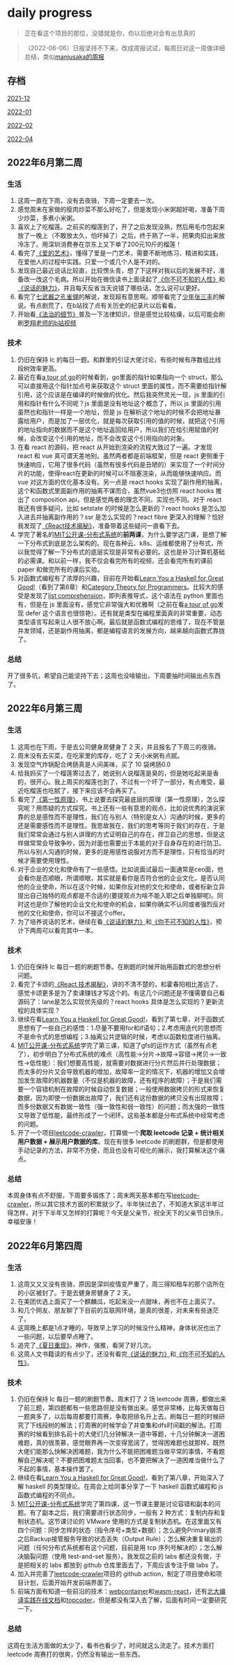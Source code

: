 # daily progress

> 正在看这个项目的那位，没错就是你，你以后绝对会有出息真的

> （2022-06-06）日报坚持不下来，改成周报试试，每周日对这一周做详细总结，类似[manjusaka的周报](https://www.manjusaka.blog/weekly/2022-06-week1.html)

## 存档

[2021-12](./2021-12.md)

[2022-01](./2022-01.md)

[2022-02](./2022-02.md)

[2022-04](./2022-04.md)

## 2022年6月第二周

### 生活

1. 这周一直在下雨，没有去夜骑，下周一定要去一次。
2. 感觉周末在家做的瘦肉炒菜不那么好吃了，但是发现小米粥超好喝，准备下周少炒菜，多煮小米粥。
3. 喜欢上了吃榴莲。之前买的榴莲到了，开了之后发现没熟，然后用毛巾包起来放了一晚上（不敢放太久，怕坏掉了）之后，终于熟了一半，把果肉扣出来放冷冻了。用深圳消费券在京东上又下单了200元10斤的榴莲！
4. 看完了[《爱的艺术》](https://book.douban.com/subject/3026879/)，懂得了爱是一门艺术，需要不断地练习、精进和实践，在爱他人的过程中实践。只爱一个或几个人是不对的。
5. 发现自己最近说话比较直，比较愣头青，想了下这样对我以后的发展不好，准备改一改这个毛病。所以开始在微信读书上面读起了[《你不可不知的人性》](https://book.douban.com/subject/25843222/)和[《说话的魅力》](https://book.douban.com/subject/3988256/)，并且每天反省当天说错了哪些话，怎么说可以更好。
6. 看完了[七武器之孔雀翎](https://space.bilibili.com/1545141866/channel/collectiondetail?sid=91989)的解说，发现超有意思啊。顺带看完了[少年张三丰](https://space.bilibili.com/1545141866/channel/collectiondetail?sid=170519)的解说。有点剧荒了，在b站找了点有关历史的纪录片以后看看。
7. 开始看[《法治的细节》](https://book.douban.com/subject/35635639/)普及一下法律知识，但是感觉比较枯燥，以后可能会刷刷[罗翔老师的b站视频](https://space.bilibili.com/517327498?spm_id_from=333.337.0.0)

### 技术

1. 仍旧在保持 lc 的每日一题。和群里的引证大佬讨论，有些时候有序数组比线段树效率更高。
2. 最近在看[a tour of go](https://go.dev/tour/moretypes/4)的时候看到，go里面的指针如果指向一个 struct，那么可以直接用这个指针加点号来获取这个 struct 里面的属性，而不需要给指针解引用，这个应该是在编译的时候做的优化。然后我突然灵光一现，js 里面的引用和指针有什么不同呢？js 里面是没有地址这个概念了，所以 js 里面的引用虽然也和指针一样是一个地址，但是 js 在解析这个地址的时候不会把地址暴露给用户，而是加了一层优化，就是每次获取引用的值的时候，就把这个引用的地址指向的数据而不是这个地址返回给用户，所以我们在给引用赋值的时候，会改变这个引用的地址，而不会改变这个引用指向的对象。
3. 在看 react 的源码，把 react 从开始到渲染的流程大致过了一遍。才发现 react 和 vue 真可谓天差地别。虽然两者都是前端框架，但是 react 更侧重于快速响应，它用了很多代码（虽然有很多代码是丑陋的）来实现了一个时间分片的功能，使得react在更新的时候可以不阻塞渲染，从而能够快速响应。而 vue 对这方面的优化基本没有。另一点是 react hooks 实现了副作用的抽离，这个和函数式里面副作用的抽离不谋而合，虽然vue3也仿照 react hooks 推出了 composition api，但是感觉两者的理念不同，实现也不同。对于 react 我还有很多疑问，比如 setstate 的时候是怎么更新的？react hooks 是怎么加入进去并抽离副作用的？ssr 是怎么实现的？react fibre 更深入的理解？恰好我发现了[《React技术揭秘》](https://react.iamkasong.com/preparation/idea.html)，准备带着这些疑问一直看下去。
4. 学完了著名的[MIT公开课-分布式系统](https://www.bilibili.com/video/BV1qk4y197bB?p=3&vd_source=c6be3f72a67d4ae3e8f5ed24365119e5)的**前两课**，为什么要学这门课，是想了解一下分布式到底是怎么架构的。现在各种云、k8s、运维都使用了分布式，所以我觉得了解一下分布式的底层实现是非常有必要的。这也是补习计算机基础的必需课。和以前一样，我不仅会看完所有的视频，还会看完所有的课前 paper 和做完所有的课后实验。
5. 对函数式编程有了浓厚的兴趣，目前在开始看[Learn You a Haskell for Great Good!](http://learnyouahaskell.com/chapters)（看到了第6章）和[Category Theory for Programmers](https://bartoszmilewski.com/2014/10/28/category-theory-for-programmers-the-preface/)。比较大的感受是发现了[list comprehension](http://learnyouahaskell.com/starting-out#im-a-list-comprehension)，即列表推导式，这个语法在 python 里面也有，但是在 js 里面没有，感觉它非常强大和优雅啊（之前在看[a tour of go](https://go.dev/tour/moretypes/4)发现 defer 这个语言也很惊艳）。还有就是类型在编程里面真的非常重要，动态类型语言写起来让人很不放心啊。最后就是函数式编程的思维了，现在不管是并发领域，还是副作用抽离，都是编程语言的发展方向，越来越向函数式靠拢了。

### 总结

开了很多坑，希望自己能坚持下去；这周也没啥输出，下周要抽时间输出点东西了。


## 2022年6月第三周

### 生活

1. 这周也在下雨，于是去公司健身房健身了 2 天，并且报名了下周三的夜骑。
2. 周末没有去买菜，在吃家里的库存，吃了 2 天小米粥有点腻。
3. 发现空气炸锅配合烤肠真是人间美味，买了 10 袋烤肠0.0
4. 给我妈买了一个榴莲寄过去了，她说别人说榴莲是臭的，但是她吃起来是香的，很开心。我上周买的榴莲也到了，不过有一个坏了一部分，有点难受，最近吃榴莲也吃腻了，接下来应该不会再买了。
5. 看完了[《第一性原理》](https://book.douban.com/subject/35265358/)，书上说要去探究最底层的原理（第一性原理），怎么探究呢？用质疑的方式探究。书上还有一些有意思的观点，比如说优秀的演说家靠的总是感性而不是理性，我们在与别人（特别是女人）沟通的时候，更多的还是需要感性而不是理性。我思故我在，我们的思考等同于我们的存在，于是我们常常会通过与别人讲理的方式证明自己的存在，捍卫自己的思想，但是这样做常常会导致争吵，因为对面也需要出于本能的对于自身存在的进行防卫。所以与别人沟通的时候，更多的是用感性说服对方而不是理性，只有恰当的时候才需要使用理性。
6. 对于企业的文化和使命有了一些感悟。比如说面试最后一面通常是ceo面，他会看你是否顺眼，所谓顺眼，其实就是看你是否符合他的企业文化，是否认同他的企业使命，所以在这个时候，如果你反对他的文化和使命，或者标新立异提出自己独特的观点都是不合适的(要提观点为啥不能入职之后单独聊呢)。同时这也是你了解他的企业文化和使命的机会，如果你确实不认同或者强烈反对他的文化和使命，你可以不接这个offer。
7. 为了培养说话的艺术，继续在看[《说话的魅力》](https://book.douban.com/subject/3988256/)和[《你不可不知的人性》](https://book.douban.com/subject/25843222/)，预计下两周可以看完其中一本。

### 技术

1. 仍旧在保持 lc 每日一题的刷题节奏。在刷题的时候开始用函数式的思想分析问题。
2. 看完了卡颂的[《React 技术揭秘》](https://react.iamkasong.com/)，讲的不清不楚的，和霍春阳相比差远了，感觉卡颂更多是为了卖课赚钱才写这个的。有这几个问题还是不懂需要自己看源码了：lane是怎么实现优先级的？react hooks 具体是怎么实现的？更新流程的具体实现？
3. 继续在看[Learn You a Haskell for Great Good!](http://learnyouahaskell.com/chapters)，看到了第七章，对于函数式思想有了一些自己的感悟：1.尽量不要用for和if语句；2.考虑用迭代的思想而不是命令式的思想编程；3.抽离公共逻辑的时候，考虑以函数粒度进行抽离。
4. [MIT公开课-分布式系统](https://www.bilibili.com/video/BV1qk4y197bB?p=3&vd_source=c6be3f72a67d4ae3e8f5ed24365119e5)学完了第三课，知道了gfs的运作方式（虽然有点老了），初步明白了分布式系统的难点（高性能->分片->故障->容错->拷贝->一致性->低性能）：我们想要高性能，就需要对数据进行分片然后并行处理数据；而太多的分片又会导致机器的增加，故障率一定的情况下，机器的增加又会增加发生故障的机器数量（不仅是机器的故障，还有程序的故障）；于是我们需要一个容错机制在故障的时候自动恢复数据；一般使用数据拷贝的形式来恢复数据，因为即使一份数据出故障了，我们还有这份数据的拷贝没有出现故障；而多份数据又有数据一致性（强一致性和弱一致性）的问题；而太强的一致性又导致了低性能，最终形成了一个闭环。这些基本都是分布式系统中经常考虑的问题。
5. 开了一个项目[leetcode-crawler](https://github.com/sishenhei7/leetcode-crawler)，打算做一个**爬取 leetcode 记录 + 统计相关用户数据 + 展示用户数据的库**。现在有很多 leetcode 的刷题群，但是都使用手动记录的方法，非常不方便，而且也没有可视化的展示，我打算解决这个痛点。

### 总结

本周身体有点不舒服，下周要多锻炼了；周末两天基本都在写[leetcode-crawler](https://github.com/sishenhei7/leetcode-crawler)，所以其它技术方面的积累就少了。半年快过去了，不知道大家这半年过得怎样，对于下半年又怎样的打算呢？今天是父亲节，祝全天下的父亲节日快乐，幸福安康！

## 2022年6月第四周

### 生活

1. 这周又又又没有夜骑，原因是深圳疫情变严重了，周三得知租车的那个店所在的小区被封了。于是去健身房健身了 2 天。
2. 在美团优选上面买了一个麒麟瓜，吃起来没一点甜味，再也不在上面买了。
3. 和几个网友、朋友聊了下目前的互联网环境，是真的很差，对未来有些迷茫了。
4. 这周晚上都是1点才睡的，导致早上学习的时候没什么精神，身体状况也出了一些问题，以后要早点睡了。
5. 追完了[《夏日重现》](https://www.bilibili.com/bangumi/play/ss41417)，神作，强推，看哭了好几次。
6. 这周人文书籍读的有点少了，还没有看完[《说话的魅力》](https://book.douban.com/subject/3988256/)和[《你不可不知的人性》](https://book.douban.com/subject/25843222/)。

### 技术

1. 仍旧在保持 lc 每日一题的刷题节奏。周末打了 2 场 leetcode 周赛，都做出来了前三题，第四题都有一些思路但是没有做出来。感觉非常棒，比每天做每日一题爽多了，以后每周都要打周赛，争取把排名升上去。刷每日一题的时候研究了下线段树的解法；打周赛的时候学会了并查集和dfs时间戳的解法。打周赛的时候看到排名前十的大佬们几分钟解决一道中等题，十几分钟解决一道困难题，真的很羡慕，感觉眼界再一次变得宽阔了，觉得困难题也就那样，既然大佬们能那么快解决困难题，我为什么不能把困难题当做平常的事情，不看题解自己解决呢？不要把困难题太当回事，也不要把解决了一道困难当做什么了不起的事情，基本操作罢了。
2. 继续在看[Learn You a Haskell for Great Good!](http://learnyouahaskell.com/chapters)，看到了第八章，开始深入了解 haskell 的类型理论。在周会上给同事分享了一下 haskell 函数式编程和 js 函数式编程的不同点。
3. [MIT公开课-分布式系统](https://www.bilibili.com/video/BV1qk4y197bB?p=3&vd_source=c6be3f72a67d4ae3e8f5ed24365119e5)学完了第四课，这一节课主要是讨论容错和副本的问题。有了副本之后，我们需要进行状态同步，一般有 2 种方式：复制内存和复制状态机。这节课讨论的 VMware 使用的方式是复制状态机。在这里面又有四个问题：同步怎样的状态（指令序号+类型+数据）；怎么避免Primary崩溃之后Backup接管服务导致的状态丢失（Output Rule）；怎么解决重复输出的问题（任何分布式系统都有这个问题，目前是用 tcp 序列号解决的）；怎么解决脑裂问题（使用 test-and-set 服务）。我发现之前的 labs 都还没有做，于是把相关的 labs 都放到 github 仓库里面去了，下周应该专注于做 labs 了。
4. 加入并完善了[leetcode-crawler](https://github.com/sishenhei7/leetcode-crawler)项目的 github action，制定了项目使命和项目计划，后面开始开发前端界面了。
5. 前端方面有知道一些前沿的技术：[webcontainer](https://zhuanlan.zhihu.com/p/446329929)和[wasm-react](https://github.com/yishn/wasm-react/)，还有[北大编译实践在线文档](https://pku-minic.github.io/online-doc/#/)和[topcoder](https://www.topcoder.com/challenges/8b4ce36a-17f6-4719-82fb-cdff980ad462)，但是都没有深入去了解，后面有时间一定要研究一下。

### 总结

这周在生活方面做的太少了，看书也看少了，时间就这么流走了。技术方面打 leetcode 周赛打的很爽，仍然没有输出一些东西。

